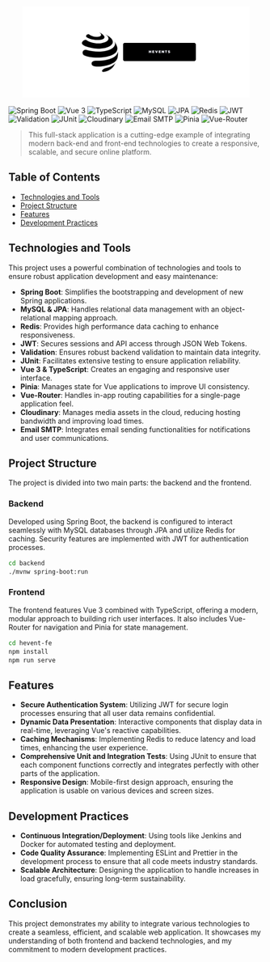 <p align="center">
  <a href="#">
    <picture>
      <img src="/hevent-fe/src/assets/img/logo3.png" width=450 />
    </picture>
  </a>
</p>
<p align="center">
  
![Spring Boot](https://img.shields.io/badge/Spring_Boot-3.0-brightgreen.svg)
![Vue 3](https://img.shields.io/badge/Vue_3-3.2.x-brightgreen.svg)
![TypeScript](https://img.shields.io/badge/TypeScript-4.1-blue.svg)
![MySQL](https://img.shields.io/badge/MySQL-8.0-blue.svg)
![JPA](https://img.shields.io/badge/JPA-2.2-blue.svg)
![Redis](https://img.shields.io/badge/Redis-6.0-red.svg)
![JWT](https://img.shields.io/badge/JWT-Security-orange.svg)
![Validation](https://img.shields.io/badge/Validation-2.0-lightgrey.svg)
![JUnit](https://img.shields.io/badge/JUnit-5-orange.svg)
![Cloudinary](https://img.shields.io/badge/Cloudinary-Image_Management-yellowgreen.svg)
![Email SMTP](https://img.shields.io/badge/Email_SMTP-Integration-lightgrey.svg)
![Pinia](https://img.shields.io/badge/Pinia-State_Management-ff69b4.svg)
![Vue-Router](https://img.shields.io/badge/Vue_Router-4.0-lightgrey.svg)

</p>

> This full-stack application is a cutting-edge example of integrating modern back-end and front-end technologies to create a responsive, scalable, and secure online platform.

## Table of Contents

- [Technologies and Tools](#technologies-and-tools)
- [Project Structure](#project-structure)
- [Features](#features)
- [Development Practices](#development-practices)

## Technologies and Tools

This project uses a powerful combination of technologies and tools to ensure robust application development and easy maintenance:

- **Spring Boot**: Simplifies the bootstrapping and development of new Spring applications.
- **MySQL & JPA**: Handles relational data management with an object-relational mapping approach.
- **Redis**: Provides high performance data caching to enhance responsiveness.
- **JWT**: Secures sessions and API access through JSON Web Tokens.
- **Validation**: Ensures robust backend validation to maintain data integrity.
- **JUnit**: Facilitates extensive testing to ensure application reliability.
- **Vue 3 & TypeScript**: Creates an engaging and responsive user interface.
- **Pinia**: Manages state for Vue applications to improve UI consistency.
- **Vue-Router**: Handles in-app routing capabilities for a single-page application feel.
- **Cloudinary**: Manages media assets in the cloud, reducing hosting bandwidth and improving load times.
- **Email SMTP**: Integrates email sending functionalities for notifications and user communications.

## Project Structure

The project is divided into two main parts: the backend and the frontend.

### Backend

Developed using Spring Boot, the backend is configured to interact seamlessly with MySQL databases through JPA and utilize Redis for caching. Security features are implemented with JWT for authentication processes.

```bash
cd backend
./mvnw spring-boot:run
```

### Frontend

The frontend features Vue 3 combined with TypeScript, offering a modern, modular approach to building rich user interfaces. It also includes Vue-Router for navigation and Pinia for state management.

```bash
cd hevent-fe
npm install
npm run serve
```

## Features

- **Secure Authentication System**: Utilizing JWT for secure login processes ensuring that all user data remains confidential.
- **Dynamic Data Presentation**: Interactive components that display data in real-time, leveraging Vue's reactive capabilities.
- **Caching Mechanisms**: Implementing Redis to reduce latency and load times, enhancing the user experience.
- **Comprehensive Unit and Integration Tests**: Using JUnit to ensure that each component functions correctly and integrates perfectly with other parts of the application.
- **Responsive Design**: Mobile-first design approach, ensuring the application is usable on various devices and screen sizes.

## Development Practices

- **Continuous Integration/Deployment**: Using tools like Jenkins and Docker for automated testing and deployment.
- **Code Quality Assurance**: Implementing ESLint and Prettier in the development process to ensure that all code meets industry standards.
- **Scalable Architecture**: Designing the application to handle increases in load gracefully, ensuring long-term sustainability.

## Conclusion

This project demonstrates my ability to integrate various technologies to create a seamless, efficient, and scalable web application. It showcases my understanding of both frontend and backend technologies, and my commitment to modern development practices.
